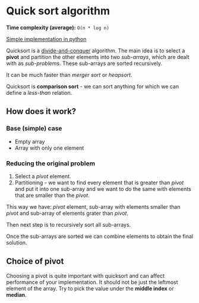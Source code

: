 # Quick sort algorithm

**Time complexity (average):** `O(n * log n)`

[Simple implementation in python](./quicksort.py)

Quicksort is a [divide-and-conquer](../../DivideAndConquer) algorithm. The main idea is to select a
**pivot** and partition the other elements into two _sub-arrays_, which are dealt with as
_sub-problems_. These sub-arrays are sorted recursively.

It can be much faster than _merger sort_ or _heapsort_.

Quicksort is **comparison sort** - we can sort anything for which we can define a _less-than_
relation.

## How does it work?

### Base (simple) case

- Empty array
- Array with only one element

### Reducing the original problem

1. Select a _pivot_ element.
2. Partitioning - we want to find every element that is greater than _pivot_ and put it into one
   sub-array and we want to do the same with elements that are smaller than the _pivot_.

This way we have: _pivot_ element, sub-array with elements smaller than _pivot_ and sub-array of
elements grater than _pivot_.

Then next step is to recursively sort all sub-arrays.

Once the sub-arrays are sorted we can combine elements to obtain the final solution.

## Choice of pivot

Choosing a pivot is quite important with quicksort and can affect performance of your
implementation. It should not be just the leftmost element of the array. Try to pick the value under
the **middle index** or **median**.
